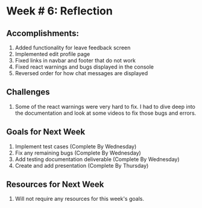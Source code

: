 # Week # 6: Reflection

## Accomplishments:

1. Added functionality for leave feedback screen
2. Implemented edit profile page
3. Fixed links in navbar and footer that do not work
4. Fixed react warnings and bugs displayed in the console
5. Reversed order for how chat messages are displayed

## Challenges

1. Some of the react warnings were very hard to fix. I had to dive deep into the documentation and look at some videos to fix those bugs and errors.

## Goals for Next Week

1. Implement test cases (Complete By Wednesday)
2. Fix any remaining bugs (Complete By Wednesday)
3. Add testing documentation deliverable (Complete By Wednesday)
4. Create and add presentation (Complete By Thursday)

## Resources for Next Week

1. Will not require any resources for this week's goals.

